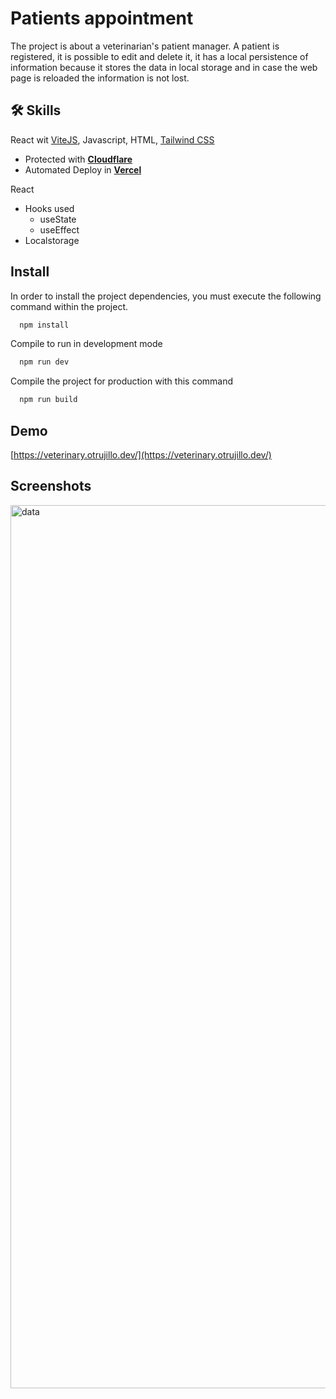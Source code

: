 # Patients appointment

The project is about a veterinarian's patient manager. A patient is registered, it is possible to edit and delete it, it has a local persistence of information because it stores the data in local storage and in case the web page is reloaded the information is not lost.
## 🛠 Skills
React wit [ViteJS](https://vitejs.dev/), Javascript, HTML, [Tailwind CSS](https://tailwindcss.com/)
* Protected with **[Cloudflare](https://www.cloudflare.com/)**
* Automated Deploy in **[Vercel](https://vercel.com/)**

React 
* Hooks used
    * useState
    * useEffect
* Localstorage
## Install

In order to install the project dependencies, you must execute the following command within the project.

```bash
  npm install
```

Compile to run in development mode

```bash
  npm run dev
```

Compile the project for production with this command

```bash
  npm run build
```


## Demo
[https://veterinary.otrujillo.dev/](https://veterinary.otrujillo.dev/)


## Screenshots

<img width="1413" alt="data" src="https://github.com/otrujillo-dev/patients-appointments/assets/108013037/cc8a03bb-e1f2-47be-8673-e5faf0805e90">
